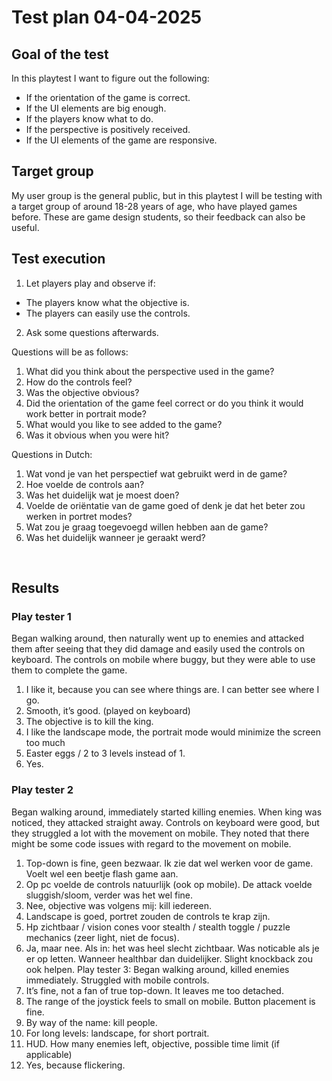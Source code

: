 # Test plan 04-04-2025
## Goal of the test
In this playtest I want to figure out the following:
-	If the orientation of the game is correct.
-	If the UI elements are big enough.
-	If the players know what to do.
-	If the perspective is positively received.
-	If the UI elements of the game are responsive.
## Target group
My user group is the general public, but in this playtest I will be testing with a target group of around 18-28 years of age, who have played games before. These are game design students, so their feedback can also be useful. 
## Test execution
1.	Let players play and observe if:
-	The players know what the objective is.
-	The players can easily use the controls.

2.	Ask some questions afterwards.
   
Questions will be as follows:
1.	What did you think about the perspective used in the game?
2.	How do the controls feel?
3.	Was the objective obvious?
4.	Did the orientation of the game feel correct or do you think it would work better in portrait mode?
5.	What would you like to see added to the game?
6.	Was it obvious when you were hit?
   
Questions in Dutch:
1.	Wat vond je van het perspectief wat gebruikt werd in de game?
2.	Hoe voelde de controls aan?
3.	Was het duidelijk wat je moest doen?
4.	Voelde de oriëntatie van de game goed of denk je dat het beter zou werken in portret modes?
5.	Wat zou je graag toegevoegd willen hebben aan de game?
6.	Was het duidelijk wanneer je geraakt werd?

 
## Results
### Play tester 1 
Began walking around, then naturally went up to enemies and attacked them after seeing that they did damage and easily used the controls on keyboard. The controls on mobile where buggy, but they were able to use them to complete the game.
1.	I like it, because you can see where things are. I can better see where I go.
2.	Smooth, it’s good. (played on keyboard)
3.	The objective is to kill the king.
4.	I like the landscape mode, the portrait mode would minimize the screen too much
5.	Easter eggs / 2 to 3 levels instead of 1.
6.	Yes.
### Play tester 2
Began walking around, immediately started killing enemies. When king was noticed, they attacked straight away. Controls on keyboard were good, but they struggled a lot with the movement on mobile. They noted that there might be some code issues with regard to the movement on mobile.
1.	Top-down is fine, geen bezwaar. Ik zie dat wel werken voor de game. Voelt wel een beetje flash game aan.
2.	Op pc voelde de controls natuurlijk (ook op mobile). De attack voelde sluggish/sloom, verder was het wel fine.
3.	Nee, objective was volgens mij: kill iedereen.
4.	Landscape is goed, portret zouden de controls te krap zijn.
5.	Hp zichtbaar / vision cones voor stealth / stealth toggle / puzzle mechanics (zeer light, niet de focus).
6.	Ja, maar nee. Als in: het was heel slecht zichtbaar. Was noticable als je er op letten. Wanneer healthbar dan duidelijker. Slight knockback zou ook helpen.
Play tester 3: Began walking around, killed enemies immediately. Struggled with mobile controls.
1.	It’s fine, not a fan of true top-down. It leaves me too detached.
2.	The range of the joystick feels to small on mobile. Button placement is fine.
3.	By way of the name: kill people.
4.	For long levels: landscape, for short portrait.
5.	HUD. How many enemies left, objective, possible time limit (if applicable)
6.	Yes, because flickering.
